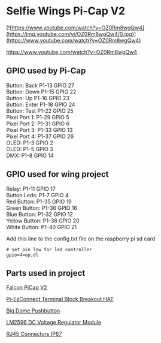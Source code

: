 # Selfie Wings Pi-Cap V2

[![https://www.youtube.com/watch?v=OZ0Rm8wgQw4](https://img.youtube.com/vi/OZ0Rm8wgQw4/0.jpg)](https://www.youtube.com/watch?v=OZ0Rm8wgQw4)

https://www.youtube.com/watch?v=OZ0Rm8wgQw4<br>


## GPIO used by Pi-Cap

Button: Back   P1-13  GPIO 27<br>
Button: Down   P1-15  GPIO 22<br>
Button: Up     P1-16  GPIO 23<br>
Button: Enter  P1-18  GPIO 24<br>
Button: Test   P1-22  GPIO 25<br>
Pixel Port 1: P1-29  GPIO 5<br>
Pixel Port 2: P1-31  GPIO 6<br>
Pixel Port 3: P1-33  GPIO 13<br>
Pixel Port 4: P1-37  GPIO 26<br>
OLED: P1-3  GPIO 2<br>
OLED: P1-5  GPIO 3<br>
DMX: P1-8  GPIO 14<br>


## GPIO used for wing project

Relay: P1-11 GPIO 17<br>
Button Leds: P1-7 GPIO 4<br>
Red Button: P1-35 GPIO 19<br>
Green Button: P1-36 GPIO 16<br>
Blue Button: P1-32 GPIO 12<br>
Yellow Button: P1-38 GPIO 20<br>
White Button: P1-40 GPIO 21<br>




Add this line to the config.txt file on the raspberry pi sd card
```
# set pin low for led controller
gpio=4=op,dl
```












## Parts used in project

<a href=https://pixelcontroller.com/store/featured/99-falcon-picap-v2.html>Falcon PiCap V2</a>

<a href=https://core-electronics.com.au/pi-ezconnect-terminal-block-breakout-hat.html>Pi-EzConnect Terminal Block Breakout HAT</a>

<a href=https://www.aliexpress.com/item/1005005033214405.html>Big Dome Pushbutton</a>

<a href=https://www.jaycar.com.au/arduino-compatible-dc-voltage-regulator-module/p/XC4514>LM2596 DC Voltage Regulator Module</a>

<a href=https://www.jaycar.com.au/rj45-connectors-ip67-rated-socket/p/PS1451>RJ45 Connectors IP67</a>
